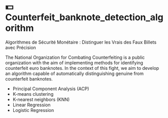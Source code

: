 # 💵 Counterfeit_banknote_detection_algorithm

Algorithmes de Sécurité Monétaire : Distinguer les Vrais des Faux Billets avec Précision

The National Organization for Combating Counterfeiting is a public organization with the aim of implementing methods for identifying counterfeit euro banknotes. 
In the context of this fight, we aim to develop an algorithm capable of automatically distinguishing genuine from counterfeit banknotes.

- Principal Component Analysis (ACP) 
- K-means clustering 
- K-nearest neighbors (KNN) 
- Linear Regression 
- Logistic Regression 
